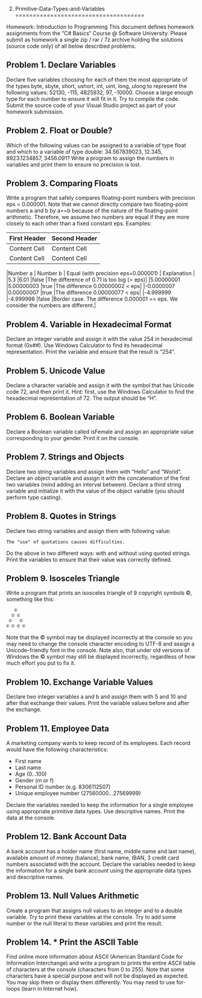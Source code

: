 2. Primitive-Data-Types-and-Variables
=====================================

Homework: Introduction to Programming
This document defines homework assignments from the “C# Basics“ Course @ Software University. Please submit as homework a single zip / rar / 7z archive holding the solutions (source code only) of all below described problems.

Problem 1.	Declare Variables
------
Declare five variables choosing for each of them the most appropriate of the types byte, sbyte, short, ushort, int, uint, long, ulong to represent the following values: 52130, -115, 4825932, 97, -10000. Choose a large enough type for each number to ensure it will fit in it. Try to compile the code. Submit the source code of your Visual Studio project as part of your homework submission.

Problem 2.	Float or Double?
------
Which of the following values can be assigned to a variable of type float and which to a variable of type double: 34.567839023, 12.345, 8923.1234857, 3456.091? Write a program to assign the numbers in variables and print them to ensure no precision is lost.

Problem 3.	Comparing Floats
------
Write a program that safely compares floating-point numbers with precision eps = 0.000001. Note that we cannot directly compare two floating-point numbers a and b by a==b because of the nature of the floating-point arithmetic. Therefore, we assume two numbers are equal if they are more closely to each other than a fixed constant eps. Examples:

First Header  | Second Header
------------- | -------------
Content Cell  | Content Cell
Content Cell  | Content Cell



|Number a	| Number b |	Equal (with precision eps=0.000001) |	Explanation |
|5.3	|6.01	|false	|The difference of 0.71 is too big (> eps)|
|5.00000001	|5.00000003	|true	|The difference 0.00000002 < eps|
|-0.0000007	|0.00000007	|true	|The difference 0.00000077 < eps|
|-4.999999	|-4.999998	|false	|Border case. The difference 0.000001 == eps. We consider the numbers are different.|

Problem 4.	Variable in Hexadecimal Format
------
Declare an integer variable and assign it with the value 254 in hexadecimal format (0x##). Use Windows Calculator to find its hexadecimal representation. Print the variable and ensure that the result is “254”.

Problem 5.	Unicode Value
------
Declare a character variable and assign it with the symbol that has Unicode code 72, and then print it. Hint: first, use the Windows Calculator to find the hexadecimal representation of 72. The output should be “H”.

Problem 6.	Boolean Variable
------
Declare a Boolean variable called isFemale and assign an appropriate value corresponding to your gender. Print it on the console.

Problem 7.	Strings and Objects
------
Declare two string variables and assign them with “Hello” and “World”. Declare an object variable and assign it with the concatenation of the first two variables (mind adding an interval between). Declare a third string variable and initialize it with the value of the object variable (you should perform type casting).

Problem 8.	Quotes in Strings
------
Declare two string variables and assign them with following value:
```
The "use" of quotations causes difficulties.
```
Do the above in two different ways: with and without using quoted strings. Print the variables to ensure that their value was correctly defined.

Problem 9.	Isosceles Triangle
------
Write a program that prints an isosceles triangle of 9 copyright symbols ©, something like this:
```
   ©
  © ©
 ©   ©
© © © ©
```
Note that the © symbol may be displayed incorrectly at the console so you may need to change the console character encoding to UTF-8 and assign a Unicode-friendly font in the console. Note also, that under old versions of Windows the © symbol may still be displayed incorrectly, regardless of how much effort you put to fix it.

Problem 10.	Exchange Variable Values
------
Declare two integer variables a and b and assign them with 5 and 10 and after that exchange their values. Print the variable values before and after the exchange.

Problem 11.	Employee Data
------
A marketing company wants to keep record of its employees. Each record would have the following characteristics:
* First name
* Last name
* Age (0...100)
* Gender (m or f)
* Personal ID number (e.g. 8306112507)
* Unique employee number (27560000…27569999)

Declare the variables needed to keep the information for a single employee using appropriate primitive data types. Use descriptive names. Print the data at the console.

Problem 12.	Bank Account Data
------
A bank account has a holder name (first name, middle name and last name), available amount of money (balance), bank name, IBAN, 3 credit card numbers associated with the account. Declare the variables needed to keep the information for a single bank account using the appropriate data types and descriptive names.

Problem 13.	Null Values Arithmetic
------
Create a program that assigns null values to an integer and to a double variable. Try to print these variables at the console. Try to add some number or the null literal to these variables and print the result.

Problem 14.	* Print the ASCII Table
------
Find online more information about ASCII (American Standard Code for Information Interchange) and write a program to prints the entire ASCII table of characters at the console (characters from 0 to 255). Note that some characters have a special purpose and will not be displayed as expected. You may skip them or display them differently. You may need to use for-loops (learn in Internet how).
